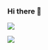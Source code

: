 ### Hi there 👋

![](https://github-readme-stats.vercel.app/api?username=MiyRon-Code&show_icons=true&theme=tokyonight)

![](https://github-readme-stats.vercel.app/api/top-langs/?username=MiyRon-Code&theme=tokyonight)

<!--
**MiyRon-Code/MiyRon-Code** is a ✨ _special_ ✨ repository because its `README.md` (this file) appears on your GitHub profile.

Here are some ideas to get you started:

- 🔭 I’m currently working on ...
- 🌱 I’m currently learning ...
- 👯 I’m looking to collaborate on ...
- 🤔 I’m looking for help with ...
- 💬 Ask me about ...
- 📫 How to reach me: ...
- 😄 Pronouns: ...
- ⚡ Fun fact: ...
-->
